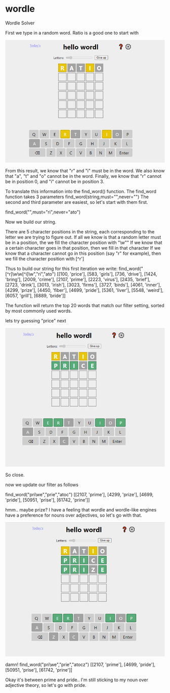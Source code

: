 # wordle
Wordle Solver

First we type in a random word. Ratio is a good one to start with

![](https://github.com/alexlampros/wordle/blob/main/images/img1.png)

From this result, we know that "r" and "i" must be in the word. We also know that "a", "t" and "o" cannot be in the word. Finally, we know that "r" cannot be in position 0, and "i" cannot be in position 3. 

To translate this information into the find_word() function. The find_word function takes 3 parameters find_word(string,must="",never="")
The second and third parameter are easiest, so let's start with them first. 

find_word("",must="ri",never="ato")

Now we build our string. 

There are 5 character positions in the string, each corresponding to the letter we are trying to figure out. 
If all we know is that a random letter must be in a position, the we fill the character position with "\w""
If we know that a certain character goes in that position, then we fill in that character
If we know that a character cannot go in this position (say "r" for example), then we fill the character position with [\^r']

Thus to build our string for this first iteration we write: 
find_word("[^r]\w\w[^i]\w","ri","ato")
[[100, 'price'], [583, 'girls'], [736, 'drive'], [1424, 'bring'], [2009, 'crime'], [2107, 'prime'], [2223, 'virus'], [2435, 'brief'], [2723, 'drink'], [3013, 'irish'], [3023, 'firms'], [3727, 'birds'], [4061, 'inner'], [4299, 'prize'], [4450, 'fiber'], [4699, 'pride'], [5361, 'liver'], [5548, 'weird'], [6057, 'grill'], [6889, 'bride']]

The function will return the top 20 words that match our filter setting, sorted by most commonly used words. 

lets try guessing "price" next

![](https://github.com/alexlampros/wordle/blob/main/images/img2.png)

So close. 

now we update our filter as follows 

find_word("pri\we","prie","atoc")
[[2107, 'prime'], [4299, 'prize'], [4699, 'pride'], [50951, 'prise'], [61742, 'prine']]


hmm.. maybe prize? I have a feeling that wordle and wordle-like engines have a preference for nouns over adjectives, so let's go with that. 

![](https://github.com/alexlampros/wordle/blob/main/images/img3.png)

damn!
find_word("pri\we","prie","atocz")
[[2107, 'prime'], [4699, 'pride'], [50951, 'prise'], [61742, 'prine']]

Okay it's between prime and pride..  I'm still sticking to my noun over adjective theory, so let's go with pride. 


















